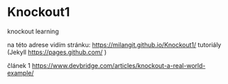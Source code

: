 # Knockout1
knockout learning

na této adrese vidím stránku: https://milangit.github.io/Knockout1/
tutoriály (Jekyll  https://pages.github.com/ )

článek 1 https://www.devbridge.com/articles/knockout-a-real-world-example/
